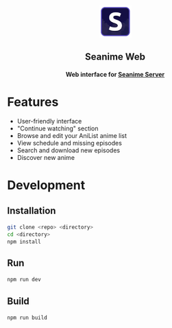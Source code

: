<p align="center">
<img src="images/logo.png" alt="preview" width="75px"/>
</p>

<h2 align="center"><b>Seanime Web</b></h2>

<h4 align="center">Web interface for <a href="https://github.com/5rahim/seanime-server/">Seanime Server</a></h4>

# Features

- User-friendly interface
- "Continue watching" section
- Browse and edit your AniList anime list
- View schedule and missing episodes
- Search and download new episodes
- Discover new anime

# Development

## Installation

```bash
git clone <repo> <directory>
cd <directory>
npm install
```

## Run

```bash
npm run dev
```

## Build

```bash
npm run build
```
